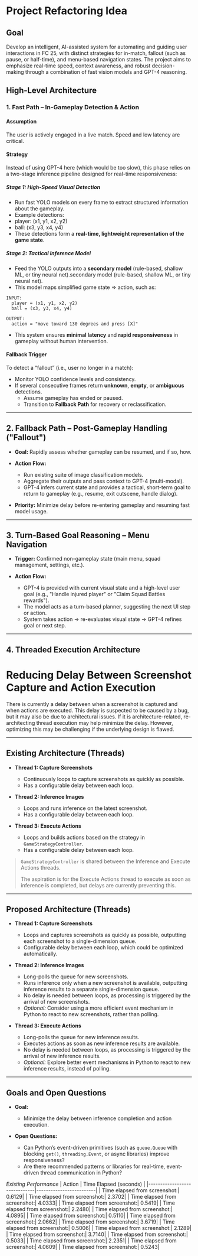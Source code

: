 # Project Refactoring Idea
## Goal
Develop an intelligent, AI-assisted system for automating and guiding user interactions in FC 25, with distinct strategies for in-match, fallout (such as pause, or half-time), and menu-based navigation states. The project aims to emphasize real-time speed, context awareness, and robust decision-making through a combination of fast vision models and GPT-4 reasoning.

## High-Level Architecture
### 1. Fast Path – In-Gameplay Detection & Action

#### Assumption
The user is actively engaged in a live match. Speed and low latency are critical.

#### Strategy
Instead of using GPT-4 here (which would be too slow), this phase relies on a two-stage inference pipeline designed for real-time responsiveness:
##### Stage 1: High-Speed Visual Detection
- Run fast YOLO models on every frame to extract structured information about the gameplay.
- Example detections:
- player: (x1, y1, x2, y2)
- ball: (x3, y3, x4, y4)
- These detections form a **real-time, lightweight representation of the game state**.
##### Stage 2: Tactical Inference Model
- Feed the YOLO outputs into a **secondary model** (rule-based, shallow ML, or tiny neural net).secondary model (rule-based, shallow ML, or tiny neural net).
- This model maps simplified game state => action, such as:
```
INPUT:
  player = (x1, y1, x2, y2)
  ball = (x3, y3, x4, y4)

OUTPUT:
  action = "move toward 130 degrees and press [X]"
  ```
- This system ensures **minimal latency** and **rapid responsiveness** in gameplay without human intervention.

#### Fallback Trigger
To detect a “fallout” (i.e., user no longer in a match):
- Monitor YOLO confidence levels and consistency.
- If several consecutive frames return **unknown**, **empty**, or **ambiguous** detections.
  - Assume gameplay has ended or paused.
  - Transition to **Fallback Path** for recovery or reclassification.

---

## 2. Fallback Path – Post-Gameplay Handling ("Fallout")

- **Goal:** Rapidly assess whether gameplay can be resumed, and if so, how.

- **Action Flow:**
  - Run existing suite of image classification models.
  - Aggregate their outputs and pass context to GPT-4 (multi-modal).
  - GPT-4 infers current state and provides a tactical, short-term goal to return to gameplay (e.g., resume, exit cutscene, handle dialog).

- **Priority:** Minimize delay before re-entering gameplay and resuming fast model usage.

---

## 3. Turn-Based Goal Reasoning – Menu Navigation

- **Trigger:** Confirmed non-gameplay state (main menu, squad management, settings, etc.).

- **Action Flow:**
  - GPT-4 is provided with current visual state and a high-level user goal (e.g., "Handle injured player" or "Claim Squad Battles rewards").
  - The model acts as a turn-based planner, suggesting the next UI step or action.
  - System takes action → re-evaluates visual state → GPT-4 refines goal or next step.

---

## 4. Threaded Execution Architecture
# Reducing Delay Between Screenshot Capture and Action Execution

There is currently a delay between when a screenshot is captured and when actions are executed. This delay is suspected to be caused by a bug, but it may also be due to architectural issues. If it is architecture-related, re-architecting thread execution may help minimize the delay. However, optimizing this may be challenging if the underlying design is flawed.

---

## Existing Architecture (Threads)

- **Thread 1: Capture Screenshots**
    - Continuously loops to capture screenshots as quickly as possible.
    - Has a configurable delay between each loop.

- **Thread 2: Inference Images**
    - Loops and runs inference on the latest screenshot.
    - Has a configurable delay between each loop.

- **Thread 3: Execute Actions**
    - Loops and builds actions based on the strategy in `GameStrategyController`.
    - Has a configurable delay between each loop.

> `GameStrategyController` is shared between the Inference and Execute Actions threads.
>
> The aspiration is for the Execute Actions thread to execute as soon as inference is completed, but delays are currently preventing this.

---

## Proposed Architecture (Threads)

- **Thread 1: Capture Screenshots**
    - Loops and captures screenshots as quickly as possible, outputting each screenshot to a single-dimension queue.
    - Configurable delay between each loop, which could be optimized automatically.

- **Thread 2: Inference Images**
    - Long-polls the queue for new screenshots.
    - Runs inference only when a new screenshot is available, outputting inference results to a separate single-dimension queue.
    - No delay is needed between loops, as processing is triggered by the arrival of new screenshots.
    - _Optional:_ Consider using a more efficient event mechanism in Python to react to new screenshots, rather than polling.

- **Thread 3: Execute Actions**
    - Long-polls the queue for new inference results.
    - Executes actions as soon as new inference results are available.
    - No delay is needed between loops, as processing is triggered by the arrival of new inference results.
    - _Optional:_ Explore better event mechanisms in Python to react to new inference results, instead of polling.

---

## Goals and Open Questions

- **Goal:**  
    - Minimize the delay between inference completion and action execution.

- **Open Questions:**  
    - Can Python’s event-driven primitives (such as `queue.Queue` with blocking `get()`, `threading.Event`, or async libraries) improve responsiveness?
    - Are there recommended patterns or libraries for real-time, event-driven thread communication in Python?


*Existing Performance*
| Action                       | Time Elapsed (seconds)  |
|------------------------------|-------------------------|
| Time elapsed from screenshot:| 0.6129|
| Time elapsed from screenshot:| 2.3702|
| Time elapsed from screenshot:| 4.0333|
| Time elapsed from screenshot:| 0.5419|
| Time elapsed from screenshot:| 2.2480|
| Time elapsed from screenshot:| 4.0895|
| Time elapsed from screenshot:| 0.5110|
| Time elapsed from screenshot:| 2.0662|
| Time elapsed from screenshot:| 3.6719|
| Time elapsed from screenshot:| 0.5006|
| Time elapsed from screenshot:| 2.1289|
| Time elapsed from screenshot:| 3.7140|
| Time elapsed from screenshot:| 0.5033|
| Time elapsed from screenshot:| 2.2351|
| Time elapsed from screenshot:| 4.0609|
| Time elapsed from screenshot:| 0.5243|